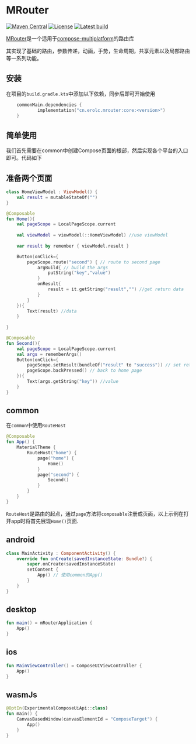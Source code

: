# MRouter
[![Maven Central](https://img.shields.io/maven-central/v/cn.erolc.mrouter/core?label=MavenCentral&logo=apache-maven)](https://search.maven.org/artifact/cn.erolc.mrouter/core)
[![License](https://img.shields.io/github/license/Kotlin/dokka.svg)](LICENSE.txt)
[![Latest build](https://img.shields.io/github/v/release/ErolC/MRouter?color=orange&include_prereleases&label=latestBuild)](https://github.com/ErolC/MRouter/releases)

[MRouter](https://erolc.github.io/MRouter)是一个适用于[compose-multiplatform](https://github.com/JetBrains/compose-multiplatform)的路由库

其实现了基础的路由，参数传递，动画，手势，生命周期，共享元素以及局部路由等一系列功能。


## 安装
在项目的`build.gradle.kts`中添加以下依赖，同步后即可开始使用
```kotlin
    commonMain.dependencies {
            implementation("cn.erolc.mrouter:core:<version>")
    }
```

## 简单使用

我们首先需要在common中创建Compose页面的根部，然后实现各个平台的入口即可。代码如下

## 准备两个页面
```kotlin
class HomeViewModel : ViewModel() {
    val result = mutableStateOf("")
}

@Composable
fun Home(){
    val pageScope = LocalPageScope.current
    
    val viewModel = viewModel(::HomeViewModel) //use viewModel
    
    var result by remember { viewModel.result }

    Button(onClick={
        pageScope.route("second") { // route to second page
            argBuild{ // build the args
                putString("key","value")
            }
            onResult{
                result = it.getString("result","") //get return data 
            }
        }
    }){
        Text(result) //data
    }
    
}

@Composable
fun Second(){
    val pageScope = LocalPageScope.current
    val args = rememberArgs()
    Button(onClick={
        pageScope.setResult(bundleOf("result" to "success")) // set return data
        pageScope.backPressed() // back to home page
    }){
        Text(args.getString("key")) //value
    }
}
```

## common
在`common`中使用`RouteHost`

```kotlin
@Composable
fun App() {
    MaterialTheme {
        RouteHost("home") {
            page("home") {
                Home()
            }
            page("second") {
                Second()
            }
        }
    }
}
```
`RouteHost`是路由的起点，通过`page`方法将`composable`注册成页面，以上示例在打开app时将首先展现`Home()`页面.

## android
```kotlin
class MainActivity : ComponentActivity() {
    override fun onCreate(savedInstanceState: Bundle?) {
        super.onCreate(savedInstanceState)
        setContent {
            App() // 使用common的App()
        }
    }
}
```

## desktop

```kotlin
fun main() = mRouterApplication {
    App()
}
```
## ios

```kotlin
fun MainViewController() = ComposeUIViewController {
    App()
}
```
## wasmJs

```kotlin
@OptIn(ExperimentalComposeUiApi::class)
fun main() {
    CanvasBasedWindow(canvasElementId = "ComposeTarget") {
        App()
    }
}
```
